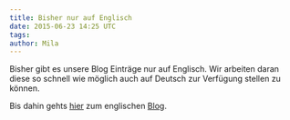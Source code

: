 ```yaml
---
title: Bisher nur auf Englisch
date: 2015-06-23 14:25 UTC
tags:
author: Mila
---
```

Bisher gibt es unsere Blog Einträge nur auf Englisch. Wir arbeiten daran diese so schnell wie möglich auch auf Deutsch zur Verfügung stellen zu können.  

Bis dahin gehts [hier](/en/blog/) zum englischen [Blog](/en/blog/).
